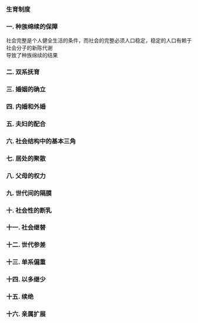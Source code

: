 ### 生育制度

### 一. 种族绵续的保障
社会完整是个人健全生活的条件，而社会的完整必须人口稳定，稳定的人口有赖于社会分子的新陈代谢  
导致了种族绵续的结果

### 二. 双系抚育

### 三. 婚姻的确立

### 四. 内婚和外婚

### 五. 夫妇的配合

### 六. 社会结构中的基本三角

### 七. 居处的聚散

### 八. 父母的权力

### 九. 世代间的隔膜

### 十. 社会性的断乳

### 十一. 社会继替

### 十二. 世代参差

### 十三. 单系偏重

### 十四. 以多继少

### 十五. 续绝

### 十六. 亲属扩展

